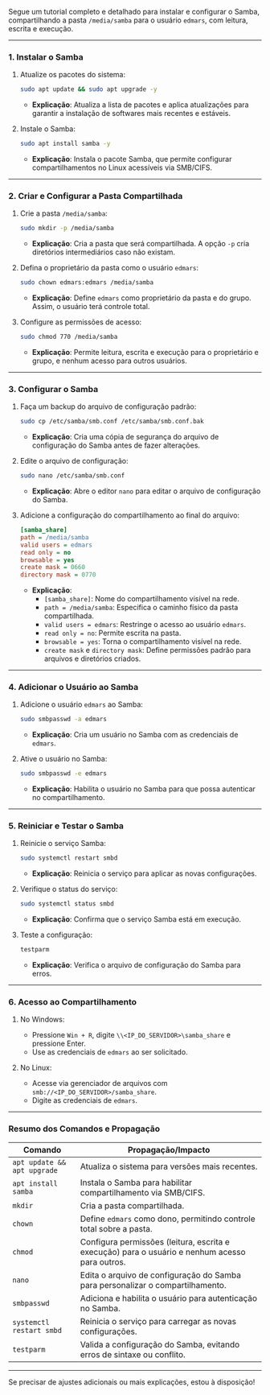 Segue um tutorial completo e detalhado para instalar e configurar o Samba, compartilhando a pasta `/media/samba` para o usuário `edmars`, com leitura, escrita e execução.

---

### 1. **Instalar o Samba**

1. Atualize os pacotes do sistema:
   ```bash
   sudo apt update && sudo apt upgrade -y
   ```
   - **Explicação**: Atualiza a lista de pacotes e aplica atualizações para garantir a instalação de softwares mais recentes e estáveis.

2. Instale o Samba:
   ```bash
   sudo apt install samba -y
   ```
   - **Explicação**: Instala o pacote Samba, que permite configurar compartilhamentos no Linux acessíveis via SMB/CIFS.

---

### 2. **Criar e Configurar a Pasta Compartilhada**

1. Crie a pasta `/media/samba`:
   ```bash
   sudo mkdir -p /media/samba
   ```
   - **Explicação**: Cria a pasta que será compartilhada. A opção `-p` cria diretórios intermediários caso não existam.

2. Defina o proprietário da pasta como o usuário `edmars`:
   ```bash
   sudo chown edmars:edmars /media/samba
   ```
   - **Explicação**: Define `edmars` como proprietário da pasta e do grupo. Assim, o usuário terá controle total.

3. Configure as permissões de acesso:
   ```bash
   sudo chmod 770 /media/samba
   ```
   - **Explicação**: Permite leitura, escrita e execução para o proprietário e grupo, e nenhum acesso para outros usuários.

---

### 3. **Configurar o Samba**

1. Faça um backup do arquivo de configuração padrão:
   ```bash
   sudo cp /etc/samba/smb.conf /etc/samba/smb.conf.bak
   ```
   - **Explicação**: Cria uma cópia de segurança do arquivo de configuração do Samba antes de fazer alterações.

2. Edite o arquivo de configuração:
   ```bash
   sudo nano /etc/samba/smb.conf
   ```
   - **Explicação**: Abre o editor `nano` para editar o arquivo de configuração do Samba.

3. Adicione a configuração do compartilhamento ao final do arquivo:
   ```ini
   [samba_share]
   path = /media/samba
   valid users = edmars
   read only = no
   browsable = yes
   create mask = 0660
   directory mask = 0770
   ```
   - **Explicação**:
     - `[samba_share]`: Nome do compartilhamento visível na rede.
     - `path = /media/samba`: Especifica o caminho físico da pasta compartilhada.
     - `valid users = edmars`: Restringe o acesso ao usuário `edmars`.
     - `read only = no`: Permite escrita na pasta.
     - `browsable = yes`: Torna o compartilhamento visível na rede.
     - `create mask` e `directory mask`: Define permissões padrão para arquivos e diretórios criados.

---

### 4. **Adicionar o Usuário ao Samba**

1. Adicione o usuário `edmars` ao Samba:
   ```bash
   sudo smbpasswd -a edmars
   ```
   - **Explicação**: Cria um usuário no Samba com as credenciais de `edmars`.

2. Ative o usuário no Samba:
   ```bash
   sudo smbpasswd -e edmars
   ```
   - **Explicação**: Habilita o usuário no Samba para que possa autenticar no compartilhamento.

---

### 5. **Reiniciar e Testar o Samba**

1. Reinicie o serviço Samba:
   ```bash
   sudo systemctl restart smbd
   ```
   - **Explicação**: Reinicia o serviço para aplicar as novas configurações.

2. Verifique o status do serviço:
   ```bash
   sudo systemctl status smbd
   ```
   - **Explicação**: Confirma que o serviço Samba está em execução.

3. Teste a configuração:
   ```bash
   testparm
   ```
   - **Explicação**: Verifica o arquivo de configuração do Samba para erros.

---

### 6. **Acesso ao Compartilhamento**

1. No Windows:
   - Pressione `Win + R`, digite `\\<IP_DO_SERVIDOR>\samba_share` e pressione Enter.
   - Use as credenciais de `edmars` ao ser solicitado.

2. No Linux:
   - Acesse via gerenciador de arquivos com `smb://<IP_DO_SERVIDOR>/samba_share`.
   - Digite as credenciais de `edmars`.

---

### Resumo dos Comandos e Propagação

| Comando                         | Propagação/Impacto                                                                                       |
|---------------------------------|----------------------------------------------------------------------------------------------------------|
| `apt update && apt upgrade`     | Atualiza o sistema para versões mais recentes.                                                          |
| `apt install samba`             | Instala o Samba para habilitar compartilhamento via SMB/CIFS.                                           |
| `mkdir`                         | Cria a pasta compartilhada.                                                                             |
| `chown`                         | Define `edmars` como dono, permitindo controle total sobre a pasta.                                     |
| `chmod`                         | Configura permissões (leitura, escrita e execução) para o usuário e nenhum acesso para outros.          |
| `nano`                          | Edita o arquivo de configuração do Samba para personalizar o compartilhamento.                         |
| `smbpasswd`                     | Adiciona e habilita o usuário para autenticação no Samba.                                               |
| `systemctl restart smbd`        | Reinicia o serviço para carregar as novas configurações.                                                |
| `testparm`                      | Valida a configuração do Samba, evitando erros de sintaxe ou conflito.                                 |

---

Se precisar de ajustes adicionais ou mais explicações, estou à disposição!
